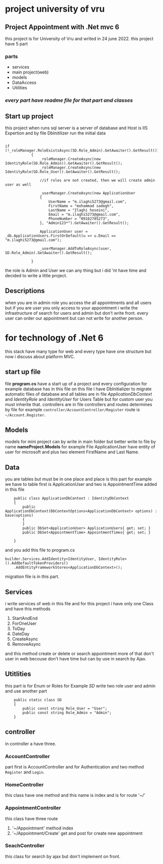 # project university of **vru** 
## Project Appointment with  .Net mvc 6

this project is for University of Vru and writed in 24 june 2022.
this project have 5 part 
### parts
* services 
* main project(web)
* models
* DataAccess
* Utilities

### *every part have readme file for that part and classes*

## Start up project
this project when runs sql server is a server of database and Host is IIS Expertion
and by file DbInitilizer run the initial data
```

if (!_roleManager.RoleExistsAsync(SD.Role_Admin).GetAwaiter().GetResult())
            {
                _roleManager.CreateAsync(new IdentityRole(SD.Role_Admin)).GetAwaiter().GetResult();
                _roleManager.CreateAsync(new IdentityRole(SD.Role_User)).GetAwaiter().GetResult();

                //if roles are not created, then we will create admin user as well

                _userManager.CreateAsync(new ApplicationUser
                {
                    UserName = "m.ilaghi5273@gmail.com",
                    FirstName = "mohammad sadegh",
                    LastName = "Ilaghi hoseini",
                    Email = "m.ilaghi5273@gmail.com",
                    PhoneNumber = "09162785273",
                }, "Admin123*").GetAwaiter().GetResult();

                ApplicationUser user = _db.ApplicationUsers.FirstOrDefault(u => u.Email == "m.ilaghi5273@gmail.com");

                _userManager.AddToRoleAsync(user, SD.Role_Admin).GetAwaiter().GetResult();

            }
```

the role is Admin and User we can any thing but i did 'nt have time and decided to write a little project.


## Descriptions
when you are in admin role you access the all appointments and all users but if you are user you only access to your appointment i write the infrastructure of search for users and admin but don't write front.
every user can order our appointment but can not write for another person. 

# for technology of .Net 6

this stack have many type for web and every type have one structure 
but now i discuss about platform MVC.

## start up file
file **program.cs** have a start up of a project and 
every configuration  for example database has in this file 
on this file i have DbInitializer to migrate automatic files of database and 
all tables are in file *ApplicationDbContext* and *IdentityRole* and *IdentityUser* for Users Table but for 
custom user you must inherite that.
controllers are in file controllers and routes determines by file for example `controller/AccountController/Register` route is
`~/Account.Register`.

## Models
models for mini project can by write in main folder but better write to file by name 
**nameProject.Models** for example File ApplicationUser have entity of user for microsoft and plus two element 
FirstName and Last Name.
## Data
you are tables but must be in one place and place is this part for example we have to table first 
is ApplicationUser and two is AppointmentTime added in this file

```
    public class ApplicationDbContext : IdentityDbContext
    {
        public ApplicationDbContext(DbContextOptions<ApplicationDbContext> options) : base(options)
        {
        }
        public DbSet<ApplicationUser> ApplicationUsers{ get; set; }
        public DbSet<AppointmentTime> AppointmentTimes{ get; set; }

    }
```
and you add this file to program.cs

```
builder.Services.AddIdentity<IdentityUser, IdentityRole>().AddDefaultTokenProviders()
    .AddEntityFrameworkStores<ApplicationDbContext>();
```

migration file is in this part.

## Services
i write services of web in this file and for this project i have only one Class and have this methods

1. StartAndEnd
2. ForOneUser
3. ToDay
4. DateDay
5. CreateAsync
6. RemoveAsync

and this method create or delete or search appointment more of that don't user in web becouse don't 
have time but can by use in search by Ajax.
## Utitlities 
this part is for Enum or Roles for Example *SD* write two role user and admin and use another part
```
    public static class SD
    {
        public const string Role_User = "User";
        public const string Role_Admin = "Admin";
    }
```

## controller

in controller a have three. 
### AccountController
part first is AccountController and for Authentication and two method `Register`
and `Login`. 
### HomeController
this class have one method and this name is index and is for route '~/'

### AppointmentController
this class have three route 
1. '~/Appointment' method index
2. '~/Appointment/Create' get and post for create new appointment
### SeachController
this class for search by ajax but don't implement on front.


